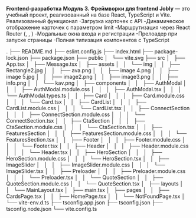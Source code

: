 **Frontend-разработка** 
**Модуль 3. Фреймворки для frontend**
**Jobly** — это учебный проект, реализованный на базе React, TypeScript и Vite.  
Реализованный функционал
-Загрузка карточек с API
-Динамическое отображение карточек с параметром limit
-Маршрутизация через React Router (<Routes>, <Outlet>, <Link>)
-Модальные окна входа и регистрации
-Прелоадер при запуске страницы
-Полная типизация компонентов с TypeScript

.
├── README.md
├── eslint.config.js
├── index.html
├── package-lock.json
├── package.json
├── public
│   └── vite.svg
├── src
│   ├── App.tsx
│   ├── Message.tsx
│   ├── assets
│   │   └── img
│   │       ├── Rectangle2.jpg
│   │       ├── ava.png
│   │       ├── image 4.png
│   │       ├── image 5.jpg
│   │       ├── image2.png
│   │       ├── image3.png
│   │       ├── info.png
│   │       └── kav.png
│   ├── components
│   │   ├── AuthModal
│   │   │   ├── AuthModal.module.css
│   │   │   ├── AuthModal.tsx
│   │   │   └── AuthModal.types.ts
│   │   ├── Card
│   │   │   ├── Card.module.css
│   │   │   └── Card.tsx
│   │   ├── CardList
│   │   │   ├── CardList.module.css
│   │   │   └── CardList.tsx
│   │   ├── ConnectSection
│   │   │   ├── ConnectSection.module.css
│   │   │   └── ConnectSection.tsx
│   │   ├── CtaSection
│   │   │   ├── CtaSection.module.css
│   │   │   └── CtaSection.tsx
│   │   ├── FeaturesSection
│   │   │   ├── FeaturesSection.module.css
│   │   │   └── FeaturesSection.tsx
│   │   ├── Footer
│   │   │   ├── Footer.module.css
│   │   │   └── Footer.tsx
│   │   ├── Header
│   │   │   ├── Header.module.css
│   │   │   └── Header.tsx
│   │   ├── HeroSection
│   │   │   ├── HeroSection.module.css
│   │   │   └── HeroSection.tsx
│   │   ├── ImageSlider
│   │   │   ├── ImageSlider.module.css
│   │   │   └── ImageSlider.tsx
│   │   ├── Preloader
│   │   │   ├── Preloader.module.css
│   │   │   └── Preloader.tsx
│   │   └── QuoteSection
│   │       ├── QuoteSection.module.css
│   │       └── QuoteSection.tsx
│   ├── layouts
│   │   └── MainLayout.tsx
│   ├── main.tsx
│   ├── pages
│   │   ├── CardsPage.tsx
│   │   ├── HomePage.tsx
│   │   └── NotFoundPage.tsx
│   └── vite-env.d.ts
├── tsconfig.app.json
├── tsconfig.json
├── tsconfig.node.json
└── vite.config.ts

